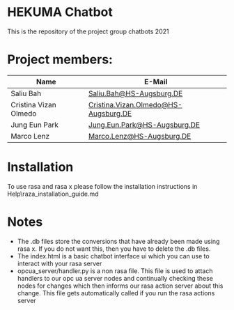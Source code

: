# HEKUMA Chatbot

This is the repository of the project group chatbots 2021 

# Project members:

| Name | E-Mail |
|-----------|-----------|
| Saliu Bah | Saliu.Bah@HS-Augsburg.DE |
| Cristina Vizan Olmedo | Cristina.Vizan.Olmedo@HS-Augsburg.DE |
| Jung Eun Park | Jung.Eun.Park@HS-Augsburg.DE |
| Marco Lenz | Marco.Lenz@HS-Augsburg.DE |

# Installation

To use rasa and rasa x please follow the installation instructions in Help\raza_installation_guide.md


# Notes

- The .db files store the conversions that have already been made using rasa x. If you do not want this, then you have to delete the .db files.
- The index.html is a basic chatbot interface ui which you can use to interact with your rasa server
- opcua_server/handler.py is a non rasa file. This file is used to attach handlers to our opc ua server nodes and continually checking these nodes for changes which then informs our rasa action server about this change. This file gets automatically called if you run the rasa actions server 
